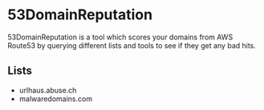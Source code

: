 # 53DomainReputation
53DomainReputation is a tool which scores your domains from AWS Route53 by querying
different lists and tools to see if they get any bad hits.

## Lists
* urlhaus.abuse.ch
* malwaredomains.com
